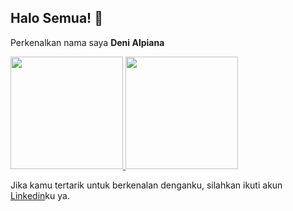 ## Halo Semua! 👋

Perkenalkan nama saya **Deni Alpiana**  

<p align="left">
<a href="https://github.com/denzalv">
  <img height="180em" src="https://github-readme-stats-eight-theta.vercel.app/api?username=denzalv&show_icons=true&theme=algolia&include_all_commits=true&count_private=true"/>
  <img height="180em" src="https://github-readme-stats-eight-theta.vercel.app/api/top-langs/?username=denzalv&layout=compact&langs_count=8&theme=algolia"/>
</a>
</p>

Jika kamu tertarik untuk berkenalan denganku, silahkan ikuti akun [Linkedin](https://www.linkedin.com/in/deni-alpiana-586516186/)ku ya.


